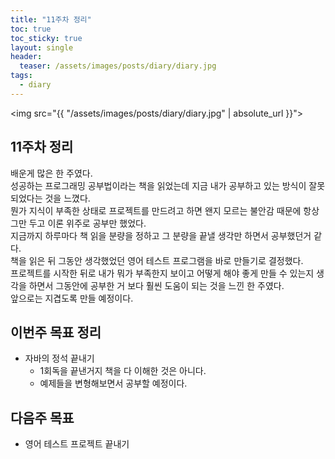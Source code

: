 ```yaml
---
title: "11주차 정리"
toc: true
toc_sticky: true
layout: single
header:
  teaser: /assets/images/posts/diary/diary.jpg
tags:
  - diary 
---
```


<img src="{{ "/assets/images/posts/diary/diary.jpg" | absolute_url }}">
## 11주차 정리
배운게 많은 한 주였다.<br>
성공하는 프로그래밍 공부법이라는 책을 읽었는데 지금 내가 공부하고 있는 방식이 잘못되었다는 것을 느꼈다.<br>
뭔가 지식이 부족한 상태로 프로젝트를 만드려고 하면 왠지 모르는 불안감 때문에 항상 그만 두고 이론 위주로 공부만 했었다.<br>
지금까지 하루마다 책 읽을 분량을 정하고 그 분량을 끝낼 생각만 하면서 공부했던거 같다.<br>
책을 읽은 뒤 그동안 생각했었던 영어 테스트 프로그램을 바로 만들기로 결정했다.<br>
프로젝트를 시작한 뒤로 내가 뭐가 부족한지 보이고 어떻게 해야 좋게 만들 수 있는지 생각을 하면서 그동안에 공부한 거 보다 훨씬 도움이 되는 것을 느낀 한 주였다.<br>
앞으로는 지겹도록 만들 예정이다. 

## 이번주 목표 정리
- 자바의 정석 끝내기
	- 1회독을 끝낸거지 책을 다 이해한 것은 아니다.
	- 예제들을 변형해보면서 공부할 예정이다.

## 다음주 목표
- 영어 테스트 프로젝트 끝내기
